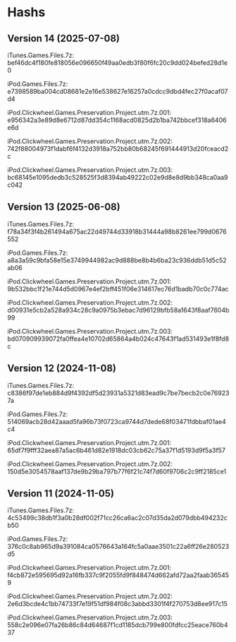 # Hashs
## Version 14 (2025-07-08)
iTunes.Games.Files.7z: bef46dc4f180fe818056e096650f49aa0edb3f80f6fc20c9dd024befed28d1e0

iPod.Games.Files.7z: e7398589ba004cd08681e2e16e538627e16257a0cdcc9dbd4fec27f0acaf07d4

iPod.Clickwheel.Games.Preservation.Project.utm.7z.001: e956342a3e89d8e6712d87dd354c1168acd0825d2b1ba742bbcef318a6406e6d

iPod.Clickwheel.Games.Preservation.Project.utm.7z.002: 742f88004973f1dabf6f4132d3918a752bb80b68245f691444913d20fceacd2c

iPod.Clickwheel.Games.Preservation.Project.utm.7z.003: bc68145e1095dedb3c528525f3d8394ab49222c02e9d8e8d9bb348ca0aa9c042

## Version 13 (2025-06-08)
iTunes.Games.Files.7z: f78a34f3f4b261494a675ac22d49744d33918b31444a98b8261ee799d0676552

iPod.Games.Files.7z: a8a3a59c9bfa58e15e3749944982ac9d888be8b4b6ba23c936ddb51d5c52ab06

iPod.Clickwheel.Games.Preservation.Project.utm.7z.001: 9b532bbc1f21e744d5d0967e4ef2bff451f06e314617ec76d1badb70c0c774ac

iPod.Clickwheel.Games.Preservation.Project.utm.7z.002: d00931e5cb2a528a934c28c9a0975b3ebac7d96129bfb58a1643f8aaf7604b99

iPod.Clickwheel.Games.Preservation.Project.utm.7z.003: bd070909939072fa0ffea4e10702d65864a4b024c47643f1ad531493e1f8fd8c

## Version 12 (2024-11-08)
iTunes.Games.Files.7z: c8386f97de1eb884d9f4392df5d23931a5321d83ead9c7be7becb2c0e769237a

iPod.Games.Files.7z: 514069acb28d42aaad5fa96b73f0723ca9744d7dede68f03471fdbbaf01ae4c4

iPod.Clickwheel.Games.Preservation.Project.utm.7z.001: 65df7f9fff32aea87a5ac6b461d82e1918dc03cb62c75a37f1d5193d9f5a3f57

iPod.Clickwheel.Games.Preservation.Project.utm.7z.002: 150d5e3054578aaf137de9b29ba797b77f6f21c74f7d60f9706c2c9ff2185ce1

## Version 11 (2024-11-05)
iTunes.Games.Files.7z: 4c53499c38db1f3a0b28df002f71cc26ca6ac2c07d35da2d079dbb494232cb50

iPod.Games.Files.7z: 376c0c8ab965d9a391084ca0576643a164fc5a0aae3501c22a6ff26e280523d5

iPod.Clickwheel.Games.Preservation.Project.utm.7z.001: f4cb872e595695d92a16fb337c9f2055fd9f848474d662afd72aa2faab365459

iPod.Clickwheel.Games.Preservation.Project.utm.7z.002: 2e6d3bcde4c1bb74733f7e19f51df984f08c3abbd3301f4f270753d8ee917c15

iPod.Clickwheel.Games.Preservation.Project.utm.7z.003: 558c2e096e07fa26b86c84d64687f1cd1185dcb799e800fdfcc25eace760b437